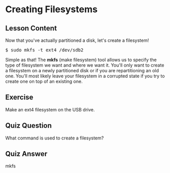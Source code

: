 # Creating Filesystems

## Lesson Content

Now that you've actually partitioned a disk, let's create a filesystem!

<pre>$ sudo mkfs -t ext4 /dev/sdb2</pre>

Simple as that! The <b>mkfs</b> (make filesystem) tool allows us to specify the type of filesystem we want and where we want it. You'll only want to create a filesystem on a newly partitioned disk or if you are repartitioning an old one. You'll most likely leave your filesystem in a corrupted state if you try to create one on top of an existing one. 

## Exercise

Make an ext4 filesystem on the USB drive.

## Quiz Question

What command is used to create a filesystem?

## Quiz Answer

mkfs

